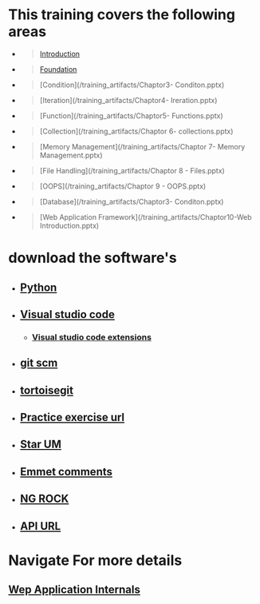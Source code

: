 # This training covers the following areas
* > [Introduction](/training_artifacts/Chaptor1-Introduction.pptx)
* > [Foundation](/training_artifacts/Chaptor2-Foundation.pptx)

* > [Condition](/training_artifacts/Chaptor3- Conditon.pptx)

* > [Iteration](/training_artifacts/Chaptor4- Ireration.pptx)

* > [Function](/training_artifacts/Chaptor5- Functions.pptx)

* > [Collection](/training_artifacts/Chaptor 6- collections.pptx)

* > [Memory Management](/training_artifacts/Chaptor 7- Memory Management.pptx)

* > [File Handling](/training_artifacts/Chaptor 8 - Files.pptx)

* > [OOPS](/training_artifacts/Chaptor 9 - OOPS.pptx)

* > [Database](/training_artifacts/Chaptor3- Conditon.pptx)

* > [Web Application Framework](/training_artifacts/Chaptor10-Web Introduction.pptx)


# download the software's

* ##  [Python](https://www.python.org/downloads/release/python-383/)
* ##  [Visual studio code](https://code.visualstudio.com/download)
  - ### [Visual studio code extensions](https://github.com/loyolastalin/CLI_Linux/blob/master/vscode_extentions.md)
* ## [git scm](https://git-scm.com/)
*  ##  [tortoisegit](https://tortoisegit.org/download/)
* ## [Practice exercise url](https://www.w3resource.com/python-exercises/python-basic-exercise-6.php)
* ## [Star UM](http://staruml.io/download)
* ## [Emmet comments](https://docs.emmet.io/cheat-sheet/)
* ## [NG ROCK](https://ngrok.com/download)
* ## [API URL](https://reqres.in/)

# Navigate For more details
## [Wep Application Internals](WebApplication.md)

